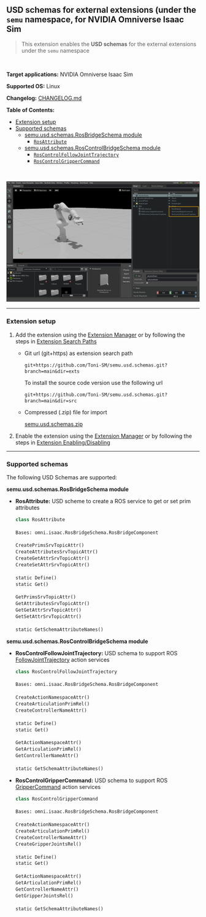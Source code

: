 ##  USD schemas for external extensions (under the `semu` namespace, for NVIDIA Omniverse Isaac Sim

> This extension enables the **USD schemas** for the external extensions under the `semu` namespace

<br>

**Target applications:** NVIDIA Omniverse Isaac Sim

**Supported OS:** Linux

**Changelog:** [CHANGELOG.md](src/semu.usd.schemas/docs/CHANGELOG.md)

**Table of Contents:**

- [Extension setup](#setup)
- [Supported schemas](#schemas)
  - [semu.usd.schemas.RosBridgeSchema module](#RosBridgeSchema)
    - [```RosAttribute```](#RosAttribute)
  - [semu.usd.schemas.RosControlBridgeSchema module](#RosControlBridgeSchema)
    - [```RosControlFollowJointTrajectory```](#RosControlFollowJointTrajectory)
    - [```RosControlGripperCommand```](#RosControlGripperCommand)

<br>

![showcase](src/semu.usd.schemas/data/preview.png)

<hr>

<a name="setup"></a>
### Extension setup

1. Add the extension using the [Extension Manager](https://docs.omniverse.nvidia.com/prod_extensions/prod_extensions/ext_extension-manager.html) or by following the steps in [Extension Search Paths](https://docs.omniverse.nvidia.com/py/kit/docs/guide/extensions.html#extension-search-paths)

    * Git url (git+https) as extension search path
    
        ```
        git+https://github.com/Toni-SM/semu.usd.schemas.git?branch=main&dir=exts
        ```

        To install the source code version use the following url

        ```
        git+https://github.com/Toni-SM/semu.usd.schemas.git?branch=main&dir=src
        ```

    * Compressed (.zip) file for import

        [semu.usd.schemas.zip](https://github.com/Toni-SM/semu.usd.schemas/releases)

2. Enable the extension using the [Extension Manager](https://docs.omniverse.nvidia.com/prod_extensions/prod_extensions/ext_extension-manager.html) or by following the steps in [Extension Enabling/Disabling](https://docs.omniverse.nvidia.com/py/kit/docs/guide/extensions.html#extension-enabling-disabling)

<hr>

<a name="schemas"></a>
### Supported schemas

The following USD Schemas are supported:

<a name="RosBridgeSchema"></a>
**semu.usd.schemas.RosBridgeSchema module**

<a name="RosAttribute"></a>
* **RosAttribute:** USD scheme to create a ROS service to get or set prim attributes
    
    ```python
    class RosAttribute

    Bases: omni.isaac.RosBridgeSchema.RosBridgeComponent

    CreatePrimsSrvTopicAttr()
    CreateAttributesSrvTopicAttr()
    CreateGetAttrSrvTopicAttr()
    CreateSetAttrSrvTopicAttr()

    static Define()
    static Get()

    GetPrimsSrvTopicAttr()
    GetAttributesSrvTopicAttr()
    GetGetAttrSrvTopicAttr()
    GetSetAttrSrvTopicAttr()

    static GetSchemaAttributeNames()
    ```

<a name="RosControlBridgeSchema"></a>
**semu.usd.schemas.RosControlBridgeSchema module**

<a name="RosControlFollowJointTrajectory"></a>
* **RosControlFollowJointTrajectory:** USD schema to support ROS [FollowJointTrajectory](http://docs.ros.org/en/api/control_msgs/html/action/FollowJointTrajectory.html) action services
    
    ```python
    class RosControlFollowJointTrajectory

    Bases: omni.isaac.RosBridgeSchema.RosBridgeComponent

    CreateActionNamespaceAttr()
    CreateArticulationPrimRel()
    CreateControllerNameAttr()
    
    static Define()
    static Get()
    
    GetActionNamespaceAttr()
    GetArticulationPrimRel()
    GetControllerNameAttr()

    static GetSchemaAttributeNames()
    ```

<a name="RosControlGripperCommand"></a>
* **RosControlGripperCommand:** USD schema to support ROS [GripperCommand](http://docs.ros.org/en/api/control_msgs/html/action/GripperCommand.html) action services
    
    ```python
    class RosControlGripperCommand

    Bases: omni.isaac.RosBridgeSchema.RosBridgeComponent

    CreateActionNamespaceAttr()
    CreateArticulationPrimRel()
    CreateControllerNameAttr()
    CreateGripperJointsRel()
    
    static Define()
    static Get()
    
    GetActionNamespaceAttr()
    GetArticulationPrimRel()
    GetControllerNameAttr()
    GetGripperJointsRel()

    static GetSchemaAttributeNames()
    ```
